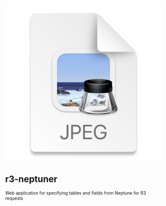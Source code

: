 ![img.png](img.png)
# r3-neptuner
Web application for specifying tables and fields from Neptune for R3 requests
